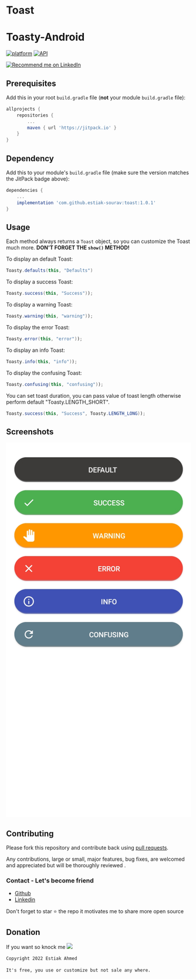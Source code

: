 # Toast

# Toasty-Android
[![platform](https://img.shields.io/badge/platform-Android-yellow.svg)](https://www.android.com)
[![API](https://img.shields.io/badge/API-16%2B-brightgreen.svg?style=plastic)](https://android-arsenal.com/api?level=16)

<a href="https://www.linkedin.com/in/estiak-sourav/">
    <img src="https://img.shields.io/badge/Support-Recommed%2FEndorse%20me%20on%20Linkedin-yellow?style=for-the-badge&logo=linkedin" alt="Recommend me on LinkedIn" /></a>

## Prerequisites

Add this in your root `build.gradle` file (**not** your module `build.gradle` file):

```gradle
allprojects {
	repositories {
		...
		maven { url 'https://jitpack.io' }
	}
}
```

## Dependency

Add this to your module's `build.gradle` file (make sure the version matches the JitPack badge above):

```gradle
dependencies {
	...
	implementation 'com.github.estiak-sourav:toast:1.0.1'
}
```
## Usage

Each method always returns a `Toast` object, so you can customize the Toast much more. **DON'T FORGET THE `show()` METHOD!**

To display an default Toast:

``` java
Toasty.defaults(this, "Defaults")
```
To display a success Toast:

``` java
Toasty.success(this, "Success"));
```
To display a warning Toast:

``` java
Toasty.warning(this, "warning"));
```
To display the error Toast:

``` java
Toasty.error(this, "error"));
```
To display an info Toast:

``` java
Toasty.info(this, "info"));
```
To display the confusing Toast:

``` java
Toasty.confusing(this, "confusing"));
```
You can set toast duration, you can pass value of toast length otherwise perform default "Toasty.LENGTH_SHORT".
``` java
Toasty.success(this, "Success", Toasty.LENGTH_LONG));
```

## Screenshots


<img src="https://github.com/estiak-sourav/Toast/blob/master/Screenshot_2022-06-30-15-19-06-01_0eb14638b4ec4e571b0be58593eea3a6.jpg">


## Contributing

Please fork this repository and contribute back using
[pull requests](https://github.com/estiak-sourav/Toast/pulls).

Any contributions, large or small, major features, bug fixes, are welcomed and appreciated
but will be thoroughly reviewed .

### Contact - Let's become friend
- [Github](https://github.com/estiak-sourav/)
- [Linkedin](https://www.linkedin.com/in/estiak-sourav/)

<p>
Don't forget to star ⭐ the repo it motivates me to share more open source
</p>

## Donation
 If you want so knock me <a href="https://www.linkedin.com/in/estiak-sourav/">
    <img src="https://img.shields.io/badge/Support-Linkedin-yellow?style=for-the-badge&logo=linkedin" /></a>


```
Copyright 2022 Estiak Ahmed

It's free, you use or customize but not sale any where.
